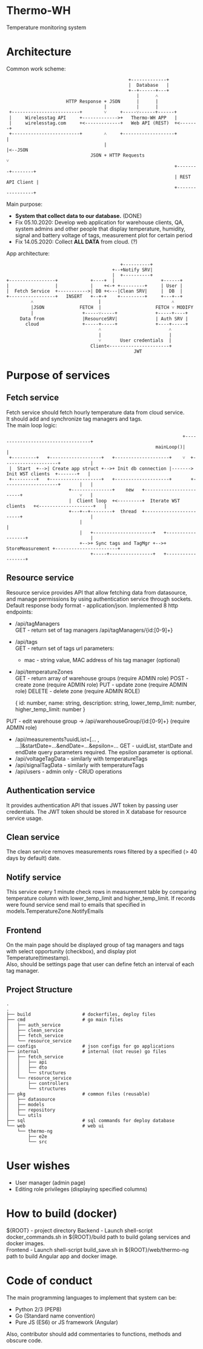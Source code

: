 # Thermo-WH
Temperature monitoring system  
# Architecture
Common work scheme:  

                                              
                                                 +-------------+                 
                                                 |  Database   |
                                                 +--+------+---+
                                                    |      ˄
                          HTTP Response + JSON      |      |
	                                    |           |      |
	 +-------------------------+        ˅     +-----˅------+------+
	 |     Wirelesstag API     +------------->+   Thermo-WH APP   |
	 |     wirelesstag.com     +<-------------+   Web API (REST)  +<-------+
	 +-------------------------+        ˄     +-------------------+        |
	                                    |                                  |<--JSON 
	                               JSON + HTTP Requests                    ˅
	                                                              +--------+--------+
	                                                              | REST API Client |          
	                                                              +-----------------+
	  
Main purpose:
 - <b>System that collect data to our database.</b> (DONE) 
 - Fix 05.10.2020: Develop web application for warehouse clients, QA, system admins and other people that display temperature, humidity, signal and battery voltage of tags, measurement
  plot for certain period
 - Fix 14.05.2020: Collect <b>ALL DATA</b> from cloud. (?)
 
App architecture:

                                              +----------+
                                           +--+Notify SRV|
                                           |  +----------+
    +-----------------+            +----+  |                 +------+
    |                 |            |    +<-+ +---------+     | User |
    |  Fetch Service  +----------->| DB +<---|Clean SRV|     |  DB  |
    +-----------------+   INSERT   +--+-+    +---------+     +---+--+
             ˄                        |                          ˄
             |JSON             FETCH  |                    FETCH ˅ MODIFY
             |                  +-----˅-----+              +-----+----+
         Data from              |ResourceSRV|              | Auth SRV |
           cloud                +-----+-----+              +----+-----+
                                      ˄                         ˄ 
                                      |                         |
                                      ˅       User credentials  |
                                   Client<----------------------+
                                                   JWT
                 
# Purpose of services

## Fetch service
Fetch service should fetch hourly temperature data from cloud service.  
It should add and synchronize tag managers and tags.  
The main loop logic:

                                                                     +-----------------------------------+
                                                           mainLoop()|                                   |
     +---------+   +-------------------+   +--------------------+    ˅  +--------------------+           |
     |  Start  +-->| Create app struct +-->+ Init db connection |------->  Init WST clients  +-------+   |
     +---------+   +-------------------+   +--------------------+       +--------------------+       |   |
                           +---------------+    new   +------------------------+                     ˅   |
                           |  Client loop  +<---------+  Iterate WST clients   +<--------------------+   |
                           +---+--+--------+  thread  +------------------------+                         |
                               |                                                                         |
                               |   +----------------------+   +------------------+                       |
                               +-->+ Sync tags and TagMgr +-->+ StoreMeasurement +-----------------------+
                                   +-----+----------------+   +------------------+

                                                                                      
                                            
## Resource service
Resource service provides API that allow fetching data from datasource,  
and manage permissions by using authentication service through sockets.
Default response body format - application/json.
Implemented 8 http endpoints:
 - /api/tagManagers  
 GET - return set of tag managers
 /api/tagManagers/{id:[0-9]+}
 - /api/tags  
 GET - return set of tags
 url parameters: 
    - mac - string value, MAC address of his tag manager (optional)
 - /api/temperatureZones  
 GET - return array of warehouse groups (require ADMIN role)
 POST - create zone (require ADMIN role)
 PUT  - update zone (require ADMIN role)
 DELETE - delete zone (require ADMIN ROLE)
    
    
    {
        id: number,
        name: string,
        description: string,
        lower_temp_limit: number,
        higher_temp_limit: number
    }
    
    
 PUT - edit warehouse group -> /api/warehouseGroup/{id:[0-9]+} (require ADMIN role)
 - /api/measurements?uuidList=[... , ...]&startDate=...&endDate=...&epsilon=...
 GET - uuidList, startDate and endDate query parameters required. The epsilon parameter is optional.
 - /api/voltageTagData - similarly with temperatureTags
 - /api/signalTagData - similarly with temperatureTags
 - /api/users - admin only - CRUD operations  
 
## Authentication service
It provides authentication API that issues JWT token by passing user credentials. 
The JWT token should be stored in X database for resource service usage.  

## Clean service
The clean service removes measurements rows filtered by a specified (> 40 days by default) date.

## Notify service
This service every 1 minute check rows in measurement table by comparing temperature column with lower_temp_limit and higher_temp_limit.
If records were found service send mail to emails that specified in models.TemperatureZone.NotifyEmails 

## Frontend
On the main page should be displayed group of tag managers and tags   
with select opportunity (checkbox), and display plot Temperature(timestamp).  
Also, should be settings page that user can define fetch an interval of each tag manager.

## Project Structure

    .
    .
    ├── build                   # dockerfiles, deploy files
    ├── cmd                     # go main files
    │   ├── auth_service       
    │   ├── clean_service       
    │   ├── fetch_service       
    │   └── resource_service
    ├── configs                 # json configs for go applications
    ├── internal                # internal (not reuse) go files
    │   ├── fetch_service
    │   │   ├── api
    │   │   ├── dto
    │   │   └── structures
    │   └── resource_service
    │       ├── controllers
    │       └── structures
    ├── pkg                     # common files (reusable)
    │   ├── datasource
    │   ├── models
    │   ├── repository
    │   └── utils
    ├── sql                     # sql commands for deploy database
    └── web                     # web ui
        └── thermo-ng
            ├── e2e
            └── src



# User wishes
- User manager (admin page)
- Editing role privileges (displaying specified columns) 

# How to build (docker)
 ${ROOT} - project directory
 Backend  - Launch shell-script docker_commands.sh in ${ROOT}/build path to build golang services and docker images.  
 Frontend - Launch shell-script build_save.sh in ${ROOT}/web/thermo-ng path to build Angular app and docker image.

# Code of conduct
The main programming languages to implement that system can be:
 - Python 2/3 (PEP8)
 - Go (Standard name convention)
 - Pure JS (ES6) or JS framework (Angular)
 
Also, contributor should add commentaries to functions, methods and obscure code.
